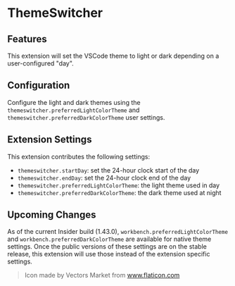 # ThemeSwitcher

## Features

This extension will set the VSCode theme to light or dark depending on a user-configured "day".

## Configuration

Configure the light and dark themes using the `themeswitcher.preferredLightColorTheme` and `themeswitcher.preferredDarkColorTheme` user settings.

## Extension Settings

This extension contributes the following settings:

* `themeswitcher.startDay`: set the 24-hour clock start of the day 
* `themeswitcher.endDay`: set the 24-hour clock end of the day 
* `themeswitcher.preferredLightColorTheme`: the light theme used in day
* `themeswitcher.preferredDarkColorTheme`: the dark theme used at night

## Upcoming Changes

As of the current Insider build (1.43.0), `workbench.preferredLightColorTheme` and `workbench.preferredDarkColorTheme` are available for native theme settings.
Once the public versions of these settings are on the stable release, this extension will use those instead of the extension specific settings.

>Icon made by Vectors Market from www.flaticon.com
